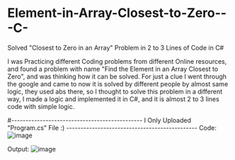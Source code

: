 # Element-in-Array-Closest-to-Zero---C-
Solved "Closest to Zero in an Array" Problem in 2 to 3 Lines of Code in C#

I was Practicing different Coding problems from different Online resources, and found a problem with name "Find the Element in an Array Closest to Zero", and was thinking how it can be solved. For just a clue I went through the google and came to now it is solved by different people by almost same logic, they used abs there, so I thought to solve this problem in a different way, I made a logic and implemented it in C#, and it is almost 2 to 3 lines code with simple logic.

#---------------------------------------------- I Only Uploaded "Program.cs" File  :) ----------------------------------------------
Code:
![image](https://user-images.githubusercontent.com/100277795/227607506-ae77d4ce-bbfd-4ba6-8604-85d8b743e7b9.png)


Output:
![image](https://user-images.githubusercontent.com/100277795/227607661-d03d23c1-9f85-40c7-94c9-e94769e8bb9c.png)


